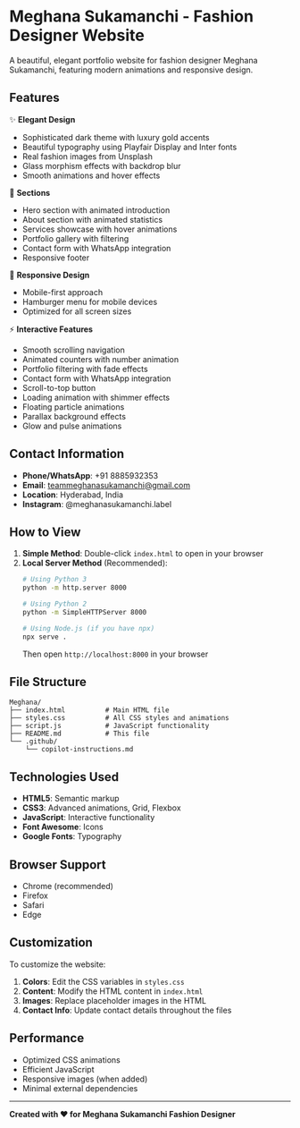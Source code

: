 # Meghana Sukamanchi - Fashion Designer Website

A beautiful, elegant portfolio website for fashion designer Meghana Sukamanchi, featuring modern animations and responsive design.

## Features

✨ **Elegant Design**
- Sophisticated dark theme with luxury gold accents
- Beautiful typography using Playfair Display and Inter fonts
- Real fashion images from Unsplash
- Glass morphism effects with backdrop blur
- Smooth animations and hover effects

🎨 **Sections**
- Hero section with animated introduction
- About section with animated statistics
- Services showcase with hover animations
- Portfolio gallery with filtering
- Contact form with WhatsApp integration
- Responsive footer

📱 **Responsive Design**
- Mobile-first approach
- Hamburger menu for mobile devices
- Optimized for all screen sizes

⚡ **Interactive Features**
- Smooth scrolling navigation
- Animated counters with number animation
- Portfolio filtering with fade effects
- Contact form with WhatsApp integration
- Scroll-to-top button
- Loading animation with shimmer effects
- Floating particle animations
- Parallax background effects
- Glow and pulse animations

## Contact Information

- **Phone/WhatsApp**: +91 8885932353
- **Email**: teammeghanasukamanchi@gmail.com
- **Location**: Hyderabad, India
- **Instagram**: @meghanasukamanchi.label

## How to View

1. **Simple Method**: Double-click `index.html` to open in your browser
2. **Local Server Method** (Recommended):
   ```bash
   # Using Python 3
   python -m http.server 8000
   
   # Using Python 2
   python -m SimpleHTTPServer 8000
   
   # Using Node.js (if you have npx)
   npx serve .
   ```
   Then open `http://localhost:8000` in your browser

## File Structure

```
Meghana/
├── index.html          # Main HTML file
├── styles.css          # All CSS styles and animations  
├── script.js           # JavaScript functionality
├── README.md           # This file
└── .github/
    └── copilot-instructions.md
```

## Technologies Used

- **HTML5**: Semantic markup
- **CSS3**: Advanced animations, Grid, Flexbox
- **JavaScript**: Interactive functionality
- **Font Awesome**: Icons
- **Google Fonts**: Typography

## Browser Support

- Chrome (recommended)
- Firefox
- Safari
- Edge

## Customization

To customize the website:

1. **Colors**: Edit the CSS variables in `styles.css`
2. **Content**: Modify the HTML content in `index.html`
3. **Images**: Replace placeholder images in the HTML
4. **Contact Info**: Update contact details throughout the files

## Performance

- Optimized CSS animations
- Efficient JavaScript
- Responsive images (when added)
- Minimal external dependencies

---

**Created with ❤️ for Meghana Sukamanchi Fashion Designer**